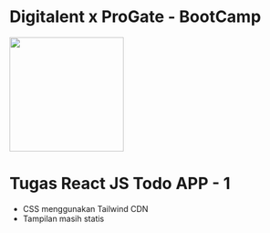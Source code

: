 # Digitalent x ProGate - BootCamp
<img src="https://upload.wikimedia.org/wikipedia/commons/thumb/a/a7/React-icon.svg/512px-React-icon.svg.png" height="200">

# Tugas React JS Todo APP - 1
- CSS menggunakan Tailwind CDN
- Tampilan masih statis
